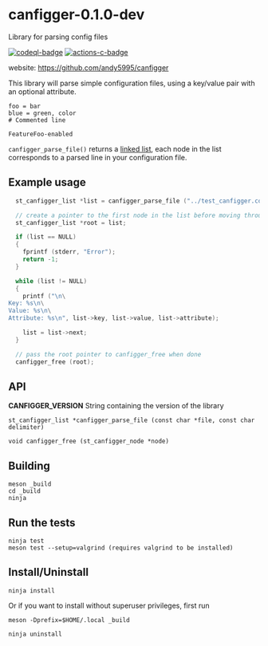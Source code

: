 # canfigger-0.1.0-dev

Library for parsing config files

[![codeql-badge]][codeql-url]
[![actions-c-badge]][actions-c-url]

[codeql-badge]: https://github.com/andy5995/canfigger/workflows/CodeQL/badge.svg
[codeql-url]: https://github.com/andy5995/canfigger/actions?query=workflow%3ACodeQL
[actions-c-badge]: https://github.com/andy5995/canfigger/actions/workflows/c-cpp.yml/badge.svg
[actions-c-url]: https://github.com/andy5995/canfigger/actions/workflows/c-cpp.yml

website: https://github.com/andy5995/canfigger

This library will parse simple configuration files, using a key/value
pair with an optional attribute.

```
foo = bar
blue = green, color
# Commented line

FeatureFoo-enabled
```

`canfigger_parse_file()` returns a [linked
list](https://www.learn-c.org/en/Linked_lists), each node in the list
corresponds to a parsed line in your configuration file.

## Example usage

```c
  st_canfigger_list *list = canfigger_parse_file ("../test_canfigger.conf", ',');

  // create a pointer to the first node in the list before moving through the list
  st_canfigger_list *root = list;

  if (list == NULL)
  {
    fprintf (stderr, "Error");
    return -1;
  }

  while (list != NULL)
  {
    printf ("\n\
Key: %s\n\
Value: %s\n\
Attribute: %s\n", list->key, list->value, list->attribute);

    list = list->next;
  }

  // pass the root pointer to canfigger_free when done
  canfigger_free (root);
```

## API

**CANFIGGER_VERSION** String containing the version of the library

`st_canfigger_list *canfigger_parse_file (const char *file, const char delimiter)`

`void canfigger_free (st_canfigger_node *node)`

## Building

```
meson _build
cd _build
ninja
```

## Run the tests

```
ninja test
meson test --setup=valgrind (requires valgrind to be installed)
```

## Install/Uninstall

```
ninja install
```

Or if you want to install without superuser privileges, first run

    meson -Dprefix=$HOME/.local _build

```
ninja uninstall
```
